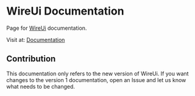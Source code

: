 # WireUi Documentation

Page for [WireUi](https://github.com/wireui/wireui) documentation.

Visit at: [Documentation](https://wireui.dev)

## Contribution

This documentation only refers to the new version of WireUi. If you want changes to the version 1 documentation, open an Issue and let us know what needs to be changed.
